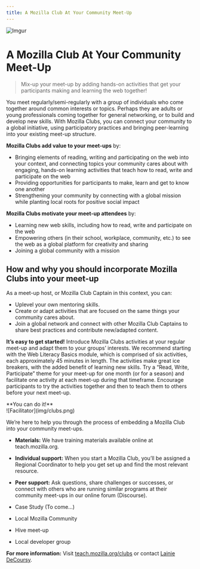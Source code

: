 ```yaml
---
title: A Mozilla Club At Your Community Meet-Up
---
```

![Imgur](http://i.imgur.com/LWGqCAS.png?1)

# A Mozilla Club At Your Community Meet-Up

> Mix-up your meet-up by adding hands-on activities that get your participants making and learning the web together!

You meet regularly/semi-regularly with a group of individuals who come together around common interests or topics. Perhaps they are adults or young professionals coming together for general networking, or to build and develop new skills. With Mozilla Clubs, you can connect your community to a global initiative, using participatory practices and bringing peer-learning into your existing meet-up structure. 

**Mozilla Clubs add value to your meet-ups** by:
* Bringing elements of reading, writing and participating on the web into your context, and connecting topics your community cares about with engaging, hands-on learning activities that teach how to read, write and participate on the web
* Providing opportunities for participants to make, learn and get to know one another
* Strengthening your community by connecting with a global mission while planting local roots for positive social impact

**Mozilla Clubs motivate your meet-up attendees** by:
* Learning new web skills, including how to read, write and participate on the web
* Empowering others (in their school, workplace, community, etc.) to see the web as a global platform for creativity and sharing
* Joining a global community with a mission






## How and why you should incorporate Mozilla Clubs into your meet-up

As a meet-up host, or Mozilla Club Captain in this context, you can:
* Uplevel your own mentoring skills.
* Create or adapt activities that are focused on the same things your community cares about.
* Join a global network and connect with other Mozilla Club Captains to share best practices and contribute new/adapted content.

**It’s easy to get started!** Introduce Mozilla Clubs activities at your regular meet-up and adapt them to your groups’ interests. We recommend starting with the Web Literacy Basics module, which is comprised of six activities, each approximately 45 minutes in length.
The activities make great ice breakers, with the added benefit of learning new skills.
Try a “Read, Write, Participate” theme for your meet-up for one month (or for a season) and facilitate one activity at each meet-up during that timeframe.
Encourage participants to try the activities together and then to teach them to others before your next meet-up.

<div class="text-center">
**You can do it!** <br>
![Facilitator](img/clubs.png)<br>
</div>



We’re here to help you through the process of embedding a Mozilla Club into your community meet-ups. 
* **Materials:** We have training materials available online at teach.mozilla.org.
* **Individual support:** When you start a Mozilla Club, you’ll be assigned a Regional Coordinator to help you get set up and find the most relevant resource.
* **Peer support:** Ask questions, share challenges or successes, or connect with others who are running similar programs at their community meet-ups in our online forum (Discourse). 



* Case Study (To come...)
* Local Mozilla Community
* Hive meet-up
* Local developer group

**For more information:** Visit [teach.mozilla.org/clubs](http://teach.mozilla.org/clubs) or contact [Lainie DeCoursy](mailto:lainie@mozillafoundation.org).


